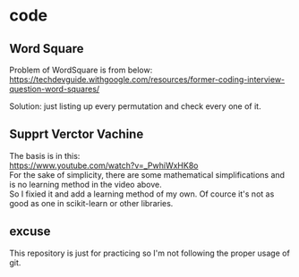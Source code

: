 # code
## Word Square
Problem of WordSquare is from below: <br>
https://techdevguide.withgoogle.com/resources/former-coding-interview-question-word-squares/ <br>

Solution: just listing up every permutation and check every one of it.

## Supprt Verctor Vachine
The basis is in this: <br>
https://www.youtube.com/watch?v=_PwhiWxHK8o <br>
For the sake of simplicity, there are some mathematical simplifications and is no learning method in the video above. <br>
So I fixied it and add a learning method of my own. Of cource it's not as good as one in scikit-learn or other libraries.

## excuse
This repository is just for practicing so I'm not following the proper usage of git.
